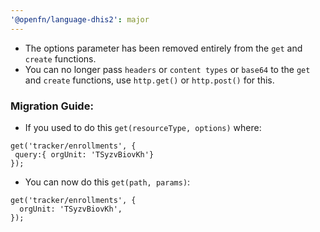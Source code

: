 ```yaml
---
'@openfn/language-dhis2': major
---
```


- The options parameter has been removed entirely from the `get` and `create` functions.
- You can no longer pass `headers` or `content types` or `base64` to the `get` and `create` functions, use `http.get()` or `http.post()` for this.

### Migration Guide:

- If you used to do this `get(resourceType, options)` where:

```
get('tracker/enrollments', {
 query:{ orgUnit: 'TSyzvBiovKh'}
});

```

- You can now do this `get(path, params)`:

```
get('tracker/enrollments', {
  orgUnit: 'TSyzvBiovKh',
});

```
